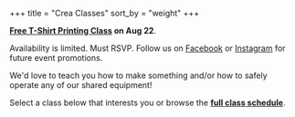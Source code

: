 +++
title = "Crea Classes"
sort_by = "weight"
+++


<article class="message is-info">
  <div class="message-body">

**[Free T-Shirt Printing Class](https://bookwhen.com/creamakerspace/e/ev-s0bv-20230822170000) on Aug 22**.

Availability is limited. Must RSVP. Follow us on <a href="https://facebook.com/CreaMakerspace">Facebook</a> or <a href="https://instagram.com/CreaMakerspace">Instagram</a> for future event promotions.

  </div>
</article>


We'd love to teach you how to make something and/or how to safely operate any of our shared equipment!

Select a class below that interests you or browse the [**full class schedule**](https://bookwhen.com/creamakerspace).